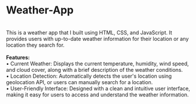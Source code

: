 # Weather-App
<br>
This is a weather app that I built using HTML, CSS, and JavaScript. It provides users with up-to-date weather information for their location or any location they search for.
<br><br>
<b>Features: </b>
<br>
• Current Weather: Displays the current temperature, humidity, wind speed, and cloud cover, along with a brief description of the weather conditions.<br>
• Location Detection: Automatically detects the user's location using geolocation API, or users can manually search for a location.<br>
• User-Friendly Interface: Designed with a clean and intuitive user interface, making it easy for users to access and understand the weather information.<br>
